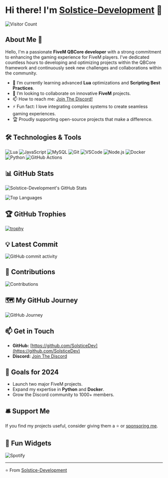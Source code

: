 # Hi there! I'm [Solstice-Development](https://github.com/SolsticeDev) 👋

![Visitor Count](https://visitor-badge.laobi.icu/badge?page_id=SolsticeDev.SolsticeDev)

## About Me 🚀

Hello, I'm a passionate **FiveM QBCore developer** with a strong commitment to enhancing the gaming experience for FiveM players. I’ve dedicated countless hours to developing and optimizing projects within the QBCore framework and continuously seek new challenges and collaborations within the community.

- 🌱 I’m currently learning advanced **Lua** optimizations and **Scripting Best Practices**.
- 👯 I’m looking to collaborate on innovative **FiveM** projects.
- 📫 How to reach me: [Join The Discord!](https://discord.gg/5KNXHrNdpB)
- ⚡ Fun fact: I love integrating complex systems to create seamless gaming experiences.
- 🏆 Proudly supporting open-source projects that make a difference.

## 🛠️ Technologies & Tools

![Lua](https://img.shields.io/badge/-Lua-000?&logo=Lua)
![JavaScript](https://img.shields.io/badge/-JavaScript-000?&logo=JavaScript)
![MySQL](https://img.shields.io/badge/-MySQL-000?&logo=MySQL)
![Git](https://img.shields.io/badge/-Git-000?&logo=git)
![VSCode](https://img.shields.io/badge/-VSCode-000?&logo=visual-studio-code)
![Node.js](https://img.shields.io/badge/-Node.js-000?&logo=node.js)
![Docker](https://img.shields.io/badge/-Docker-000?&logo=docker)
![Python](https://img.shields.io/badge/-Python-000?&logo=python)
![GitHub Actions](https://img.shields.io/badge/-GitHub_Actions-000?&logo=github-actions)

## 📊 GitHub Stats

![Solstice-Development's GitHub Stats](https://github-readme-stats.vercel.app/api?username=SolsticeDev&show_icons=true&count_private=true&theme=radical)

![Top Languages](https://github-readme-stats.vercel.app/api/top-langs/?username=SolsticeDev&layout=compact&theme=radical)

## 🏆 GitHub Trophies

[![trophy](https://github-profile-trophy.vercel.app/?username=SolsticeDev&theme=radical)](https://github.com/ryo-ma/github-profile-trophy)

## 💡 Latest Commit

![GitHub commit activity](https://img.shields.io/github/last-commit/SolsticeDev/SolsticeDev?style=flat&logo=github)

## 🤝 Contributions

![Contributions](https://github-contribution-stats.vercel.app/api/?username=SolsticeDev&theme=radical)

## 🗺️ My GitHub Journey

![GitHub Journey](https://github-profile-summary-cards.vercel.app/api/cards/profile-details?username=SolsticeDev&theme=radical)

## 📫 Get in Touch

- **GitHub:** [https://github.com/SolsticeDev](https://github.com/SolsticeDev)
- **Discord:** [Join The Discord](https://discord.gg/5KNXHrNdpB)

## 🎯 Goals for 2024

- Launch two major FiveM projects.
- Expand my expertise in **Python** and **Docker**.
- Grow the Discord community to 1000+ members.

## 🛎️ Support Me

If you find my projects useful, consider giving them a ⭐️ or [sponsoring me](https://github.com/sponsors/SolsticeDev).

## 🧩 Fun Widgets

![Spotify](https://spotify-github-profile.vercel.app/api/view?uid=31pxnsdofd55kbopw3viw4hnbvri&cover_image=true&theme=novatorem)

---

⭐️ From [Solstice-Development](https://github.com/SolsticeDev)
